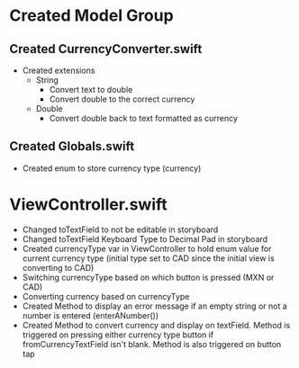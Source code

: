 # Created Model Group
## Created CurrencyConverter.swift
  * Created extensions
    * String
      * Convert text to double
      * Convert double to the correct currency
    * Double
      * Convert double back to text formatted as currency
               
## Created Globals.swift
* Created enum to store currency type (currency)

# ViewController.swift
* Changed toTextField to not be editable in storyboard
* Changed toTextField Keyboard Type to Decimal Pad in storyboard
* Created currencyType var in ViewController to hold enum value for current currency type (initial type set to CAD since the initial view is converting to CAD)
* Switching currencyType based on which button is pressed (MXN or CAD)
* Converting currency based on currencyType
* Created Method to display an error message if an empty string or not a number is entered (enterANumber())
* Created Method to convert currency and display on textField. Method is triggered on pressing either currency type button if fromCurrencyTextField isn't blank. Method is also triggered on button tap
